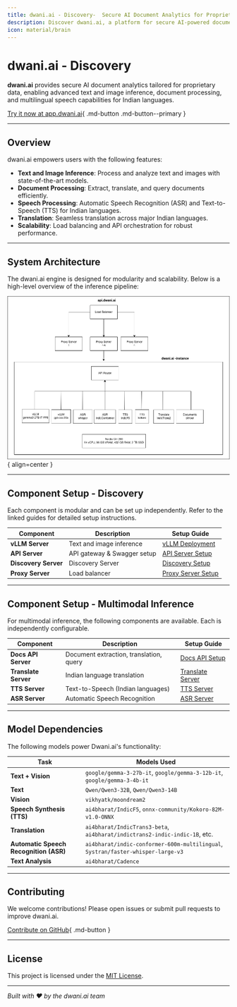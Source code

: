```yaml
---
title: dwani.ai - Discovery-  Secure AI Document Analytics for Proprietary Data
description: Discover dwani.ai, a platform for secure AI-powered document analytics, text and image inference, Indian language translation, and speech processing.
icon: material/brain
---
```


# dwani.ai - Discovery

**dwani.ai** provides secure AI document analytics tailored for proprietary data, enabling advanced text and image inference, document processing, and multilingual speech capabilities for Indian languages.

[Try it now at app.dwani.ai](https://app.dwani.ai){ .md-button .md-button--primary }

---

## Overview

dwani.ai empowers users with the following features:

- **Text and Image Inference**: Process and analyze text and images with state-of-the-art models.
- **Document Processing**: Extract, translate, and query documents efficiently.
- **Speech Processing**: Automatic Speech Recognition (ASR) and Text-to-Speech (TTS) for Indian languages.
- **Translation**: Seamless translation across major Indian languages.
- **Scalability**: Load balancing and API orchestration for robust performance.

---

## System Architecture

The dwani.ai engine is designed for modularity and scalability. Below is a high-level overview of the inference pipeline:

![dwani.ai Inference Engine](../images/dwani-inference.drawio.png){ align=center }

---

## Component Setup - Discovery

Each component is modular and can be set up independently. Refer to the linked guides for detailed setup instructions.

| Component         | Description                          | Setup Guide                                      |
|-------------------|--------------------------------------|--------------------------------------------------|
| **vLLM Server**   | Text and image inference             | [vLLM Deployment](vllm_deploy.md)                |
| **API Server**    | API gateway & Swagger setup          | [API Server Setup](api_server_setup.md)          |
| **Discovery Server**    | Discovery Server          | [Discovery Setup](discovery_setup.md)          |
| **Proxy Server**  | Load balancer                        | [Proxy Server Setup](proxy_setup_vm.md)          |

---

## Component Setup - Multimodal Inference

For multimodal inference, the following components are available. Each is independently configurable.

| Component            | Description                              | Setup Guide                                      |
|----------------------|------------------------------------------|--------------------------------------------------|
| **Docs API Server**  | Document extraction, translation, query  | [Docs API Setup](multimodal/docs_setup.md)       |
| **Translate Server** | Indian language translation              | [Translate Server](multimodal/translate_server.md) |
| **TTS Server**       | Text-to-Speech (Indian languages)        | [TTS Server](multimodal/tts-server.md)           |
| **ASR Server**       | Automatic Speech Recognition             | [ASR Server](multimodal/asr_server.md)           |

---

## Model Dependencies

The following models power Dwani.ai's functionality:

| Task                          | Models Used                                                                 |
|-------------------------------|-----------------------------------------------------------------------------|
| **Text + Vision**             | `google/gemma-3-27b-it`, `google/gemma-3-12b-it`, `google/gemma-3-4b-it`   |
| **Text**                      | `Qwen/Qwen3-32B`, `Qwen/Qwen3-14B`                                        |
| **Vision**                    | `vikhyatk/moondream2`                                                     |
| **Speech Synthesis (TTS)**    | `ai4bharat/IndicF5`, `onnx-community/Kokoro-82M-v1.0-ONNX`                |
| **Translation**               | `ai4bharat/IndicTrans3-beta`, `ai4bharat/indictrans2-indic-indic-1B`, etc. |
| **Automatic Speech Recognition (ASR)** | `ai4bharat/indic-conformer-600m-multilingual`, `Systran/faster-whisper-large-v3` |
| **Text Analysis**             | `ai4bharat/Cadence`                                                       |

---



## Contributing

We welcome contributions! Please open issues or submit pull requests to improve dwani.ai.

[Contribute on GitHub](https://github.com/dwani-ai){ .md-button }

---

## License

This project is licensed under the [MIT License](LICENSE).

---

*Built with ❤️ by the dwani.ai team*